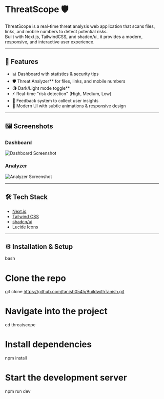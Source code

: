 # ThreatScope 🛡️

ThreatScope is a real-time threat analysis web application that scans files, links, and mobile numbers to detect potential risks.  
Built with Next.js, TailwindCSS, and shadcn/ui, it provides a modern, responsive, and interactive user experience.  

---

## 🚀 Features
- 📊 Dashboard with statistics & security tips  
- 🛡️ Threat Analyzer** for files, links, and mobile numbers  
- 🌗 Dark/Light mode toggle**  
- ⚡ Real-time "risk detection" (High, Medium, Low)  
- 💬 Feedback system to collect user insights  
- 🎨 Modern UI with subtle animations & responsive design  

---

## 🖼️ Screenshots
### Dashboard
![Dashboard Screenshot](./screenshots/dashboard.png)

### Analyzer
![Analyzer Screenshot](./screenshots/analyzer.png)

---

## 🛠️ Tech Stack
- [Next.js](https://nextjs.org/)  
- [Tailwind CSS](https://tailwindcss.com/)  
- [shadcn/ui](https://ui.shadcn.com/)  
- [Lucide Icons](https://lucide.dev/)  

---

## ⚙️ Installation & Setup
bash              
# Clone the repo
git clone https://github.com/tanish0545/BuildwithTanish.git

# Navigate into the project
cd threatscope

# Install dependencies
npm install

# Start the development server
npm run dev

